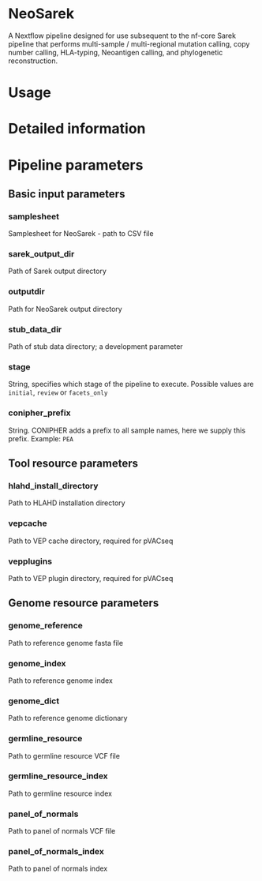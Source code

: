 # NeoSarek

A Nextflow pipeline designed for use subsequent to the nf-core Sarek pipeline
that performs multi-sample / multi-regional mutation calling, copy number
calling, HLA-typing, Neoantigen calling, and phylogenetic reconstruction.

# Usage

# Detailed information


# Pipeline parameters

## Basic input parameters

### samplesheet
Samplesheet for NeoSarek - path to CSV file
### sarek_output_dir
Path of Sarek output directory
### outputdir
Path for NeoSarek output directory
### stub_data_dir
Path of stub data directory; a development parameter
### stage
String, specifies which stage of the pipeline to execute. Possible values are
`initial`, `review` or `facets_only`
### conipher_prefix
String. CONIPHER adds a prefix to all sample names, here we supply this prefix.
Example: `PEA`

## Tool resource parameters

### hlahd_install_directory
Path to HLAHD installation directory
### vepcache
Path to VEP cache directory, required for pVACseq
### vepplugins
Path to VEP plugin directory, required for pVACseq

## Genome resource parameters

### genome_reference
Path to reference genome fasta file
### genome_index
Path to reference genome index
### genome_dict
Path to reference genome dictionary
### germline_resource
Path to germline resource VCF file
### germline_resource_index
Path to germline resource index
### panel_of_normals
Path to panel of normals VCF file
### panel_of_normals_index
Path to panel of normals index
